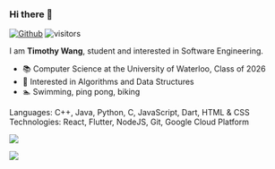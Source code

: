 ### Hi there 👋

[![Github](https://img.shields.io/github/followers/TimothyW553?label=Follow&style=social)](https://github.com/TimothyW553)
![visitors](https://visitor-badge.laobi.icu/badge?page_id=TimothyW553.TimothyW553)

I am **Timothy Wang**, student and interested in Software Engineering. 

- 📚 Computer Science at the University of Waterloo, Class of 2026
- 🔭 Interested in Algorithms and Data Structures
- 🏊 Swimming, ping pong, biking

Languages: C++, Java, Python, C, JavaScript, Dart, HTML & CSS
Technologies: React, Flutter, NodeJS, Git, Google Cloud Platform

[![](https://github-readme-stats.vercel.app/api?username=TimothyW553&count_private=true)](https://github-readme-stats.vercel.app/api?username=TimothyW553&count_private=true)


<!--
**TimothyW553/TimothyW553** is a ✨ _special_ ✨ repository because its `README.md` (this file) appears on your GitHub profile.

Here are some ideas to get you started:

- 🔭 I’m currently working on ...
- 🌱 I’m currently learning ...
- 👯 I’m looking to collaborate on ...
- 🤔 I’m looking for help with ...
- 💬 Ask me about ...
- 📫 How to reach me: ...
- 😄 Pronouns: ...
- ⚡ Fun fact: ...
-->
<a href="https://dmoj.ca/user/timothyw553"><img src="http://onlogn.ca/badges/dmoj/timothyw553"></a>
